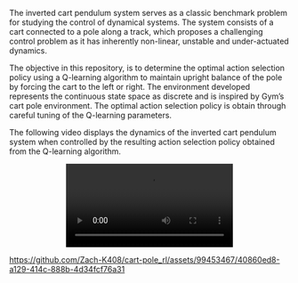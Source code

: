 The inverted cart pendulum system serves as a classic benchmark problem for studying the control
of dynamical systems. The system consists of a cart connected to a pole along a track, which proposes a challenging control problem as it has inherently non-linear, unstable and under-actuated dynamics.

The objective in this repository, is to determine the optimal action selection policy using a Q-learning algorithm to maintain upright balance of the pole by forcing the cart to the left or right. The environment developed represents the continuous state space as discrete and is inspired by Gym’s cart pole environment. The optimal action selection policy is obtain through careful tuning of the Q-learning parameters.

The following video displays the dynamics of the inverted cart pendulum system when controlled by the resulting action selection policy obtained from the Q-learning algorithm.

<div name="simulation" align="center">
    <video controls="controls">
        <source src="cartpole.mp4" type="video/mp4"/>
    </video>
</div>

https://github.com/Zach-K408/cart-pole_rl/assets/99453467/40860ed8-a129-414c-888b-4d34fcf76a31

